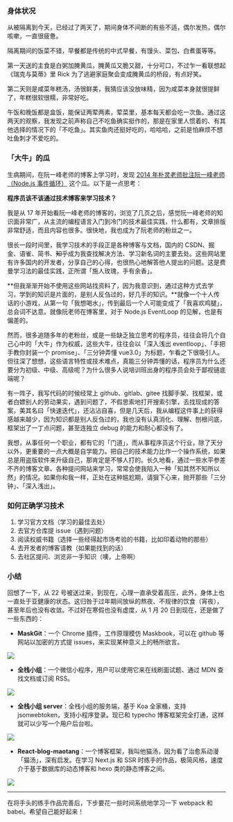 ### 身体状况

从被隔离到今天，已经过了两天了，期间身体不间断的有些不适，偶尔发热，偶尔咳嗽，一直很疲惫。

隔离期间的饭菜不错，早餐都是传统的中式早餐，有馒头、菜包、白煮蛋等等。

第一天送的主食是白粥加腌黄瓜，腌黄瓜又脆又甜，十分可口，不过乍一看联想起《瑞克与莫蒂》里 Rick 为了逃避家庭聚会变成腌黄瓜的桥段，有点好笑。

第二天则是咸菜年糕汤，汤很鲜美，我猜应该没放味精，因为咸菜本身就很提鲜了，年糕很软很糯，非常好吃。

午饭和晚饭都是盒饭，能保证两荤两素，荤菜里，基本每天都会吃一次鱼。通过这两天的观察，我发现之前声称自己不吃鱼确实挺作的，那是在家里人惯着的、有其他选择的情况下的「不吃鱼」。其实鱼肉还挺好吃的，哈哈哈，之前是怕麻烦不想吐鱼刺才不爱吃的。

### 「大牛」的瓜

生病期间，在阮一峰老师的博客上学习时，发现 [2014 年朴灵老师批注阮一峰老师（Node.js 事件循环）](https://www.zhihu.com/question/26038323) 这个瓜。以下是一点思考：

**程序员该不该通过技术博客来学习技术？**

我是从 17 年开始看阮一峰老师的博客的，浏览了几页之后，感觉阮一峰老师的知识面非常广，从主流的编程语言入门到冷门的技术最佳实践，什么都有，文章排版非常舒适，而且内容也很多。很快地，我也成为了阮老师的粉丝之一。

很长一段时间里，我学习技术的手段正是各种博客与文档，国内的 CSDN、掘金、语雀、简书、~~知乎~~成为我查找解决方法、学习新名词的主要去处。这些网站里有许多国内的开发者，分享自己的心得，也很热心地解答他人提出的问题。这是费曼学习法的最佳实践，正所谓「施人玫瑰，手有余香」。

**但我渐渐开始不使用这些网站找资料了，因为我意识到，通过这种方式去学习，学到的知识是片面的，是别人反刍过的，好几手的知识。**就像一个十人传话的小游戏，从第一句「我想喝水」，传到最后一个人可能变成了「我喜欢鸡腿」，总会词不达意。就像阮老师在博客里，对于 Node.js EventLoop 的见解，也是有偏差的。

然而，很多追随多年的老粉丝，或是一些缺乏独立思考的程序员，往往会将几个自己心中的「大牛」作为权威，这些大牛，往往会以「深入浅出 eventloop」、「手把手教你封装一个 promise」、「三分钟弄懂 vue3.0」为标题，乍看之下很吸引人。但往深了想想，这些语言特性或技术难点，真能三分钟弄懂的话，程序员为什么还要分为初级、中级、高级呢？为什么很多人说培训班出身的程序员会处于鄙视链底端呢？

有一阵子，我写代码的时候经常上 github、gitlab、gitee 找脚手架、找框架，或者白嫖别人的劳动果实，遇到问题了，不假思索地打开搜索引擎，去找现成的答案，美其名曰「快速迭代」，还沾沾自喜，但是几天后，我从编程这件事上的获得感越来越少，因为知识都是别人反刍过的，我也没有认真消化、理解、刨根问底，框架出了一丁点问题，甚至连独立 debug 的能力和耐心都没有了。

我想，从事任何一个职业，都有它的「门道」，而从事程序员这个行业，除了天分以外，更重要的一点大概是自学能力。把自己的技术能力比作一个操作系统，如果总是用盗版软件来升级自己，那肯定是不够人打的。长久地看，通过一些水平参差不齐的博客文章、各种提问网站来学习，常常会使我陷入一种「知其然不知所以然」的情况。如果你和我一样，正处在这种尴尬期，请狠下心来，抛开那些「三分钟」、「深入浅出」。

### 如何正确学习技术

1. 学习官方文档（学习的最佳去处）
2. 去官方仓库提 issue（遇到问题）
3. 阅读权威书籍（选择一些经得起市场考验的书籍，比如印着动物的那些）
4. 去开发者的博客请教（如果能找到的话）
5. 去社区提问、浏览非一手知识（噢，上帝啊）

### 小结

回想了一下，从 22 号被送过来，到现在，心理一直承受着高压，此外，身体上也一直处于亚健康的状态。这归咎于过年期间放纵的熬夜、不规律的饮食（宵夜），甚至年后也没有收敛。不过好在寒假也没有虚度，从 1 月 20 日到现在，还是做了一些东西的：

- **MaskGit**：一个 Chrome 插件，工作原理模仿 Maskbook，可以在 github 等网站以加密的方式提 issues，来实现某种意义上的畅所欲言。

![][1]

- **全栈小组**：一个微信小程序，用户可以使用它来在线刷面试题、通过 MDN 查找文档或订阅 RSS。

![][2]

- **全栈小组 server**：全栈小组的服务端，基于 Koa 全家桶，支持 jsonwebtoken，支持小程序登录。现已和 typecho 博客框架完全打通，这样就可以少写一个用户后台啦。

![][3]

- **React-blog-maotang**：一个博客框架，我叫他猫汤，因为看了治愈系动漫「猫汤」，深有启发。在学习 Next.js 和 SSR 时练手的作品，极简风格，速度介于基于数据库的动态博客和 hexo 类的静态博客之间。

![][4]

---

在将手头的练手作品完善后，下步要花一些时间系统地学习一下 webpack 和 babel。希望自己能好起来！

[1]: https://img.meek3n.cn/blog/mask-git.png
[2]: https://img.meek3n.cn/blog/full-stack.PNG
[3]: https://img.meek3n.cn/blog/full-stack-02.jpg
[4]: https://img.meek3n.cn/blog/maotang.png
